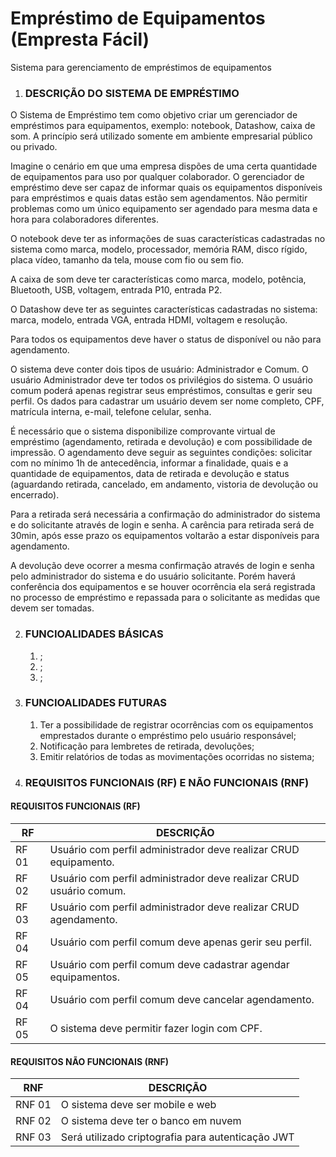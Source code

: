 # Empréstimo de Equipamentos (Empresta Fácil)
Sistema para gerenciamento de empréstimos de equipamentos

1.	### DESCRIÇÃO DO SISTEMA DE EMPRÉSTIMO

O Sistema de Empréstimo tem como objetivo criar um gerenciador de empréstimos para equipamentos, exemplo: notebook, Datashow, caixa de som. A princípio será utilizado somente em ambiente empresarial público ou privado.

Imagine o cenário em que uma empresa dispões de uma certa quantidade de equipamentos para uso por qualquer colaborador. O gerenciador de empréstimo deve ser capaz de informar quais os equipamentos disponíveis para empréstimos e quais datas estão sem agendamentos. Não permitir problemas como um único equipamento ser agendado para mesma data e hora para colaboradores diferentes.
 
O notebook deve ter as informações de suas características cadastradas no sistema como marca, modelo, processador, memória RAM, disco rígido, placa vídeo, tamanho da tela, mouse com fio ou sem fio.

A caixa de som deve ter características como marca, modelo, potência, Bluetooth, USB, voltagem, entrada P10, entrada P2.

O Datashow deve ter as seguintes características cadastradas no sistema: marca, modelo, entrada VGA, entrada HDMI, voltagem e resolução.

Para todos os equipamentos deve haver o status de disponível ou não para agendamento.

O sistema deve conter dois tipos de usuário: Administrador e Comum. O usuário Administrador deve ter todos os privilégios do sistema. O usuário comum poderá apenas registrar seus empréstimos, consultas e gerir seu perfil. Os dados para cadastrar um usuário devem ser nome completo, CPF, matrícula interna, e-mail, telefone celular, senha.

É necessário que o sistema disponibilize comprovante virtual de empréstimo (agendamento, retirada e devolução) e com possibilidade de impressão. 
O agendamento deve seguir as seguintes condições: solicitar com no mínimo 1h de antecedência, informar a finalidade, quais e a quantidade de equipamentos, data de retirada e devolução e status (aguardando retirada, cancelado, em andamento, vistoria de devolução ou encerrado).

Para a retirada será necessária a confirmação do administrador do sistema e do solicitante através de login e senha. A carência para retirada será de 30min, após esse prazo os equipamentos voltarão a estar disponíveis para agendamento.

A devolução deve ocorrer a mesma confirmação através de login e senha pelo administrador do sistema e do usuário solicitante. Porém haverá conferência dos equipamentos e se houver ocorrência ela será registrada no processo de empréstimo e repassada para o solicitante as medidas que devem ser tomadas.

2.	### FUNCIOALIDADES BÁSICAS
    1.	;
    2.	;
    3.	;

3.	### FUNCIOALIDADES FUTURAS
    1.	Ter a possibilidade de registrar ocorrências com os equipamentos emprestados durante o empréstimo pelo usuário responsável;
    2.	Notificação para lembretes de retirada, devoluções;
    3.	Emitir relatórios de todas as movimentações ocorridas no sistema;


4.	### REQUISITOS FUNCIONAIS (RF) E NÃO FUNCIONAIS (RNF)

#### REQUISITOS FUNCIONAIS (RF)

RF | DESCRIÇÃO
---|--- 
RF 01 |	Usuário com perfil administrador deve realizar CRUD equipamento.
RF 02 |	Usuário com perfil administrador deve realizar CRUD usuário comum.
RF 03 |	Usuário com perfil administrador deve realizar CRUD agendamento.
RF 04 |	Usuário com perfil comum deve apenas gerir seu perfil.
RF 05 |	Usuário com perfil comum deve cadastrar agendar equipamentos.
RF 04 |	Usuário com perfil comum deve cancelar agendamento.
RF 05 |	O sistema deve permitir fazer login com CPF.

#### REQUISITOS NÃO FUNCIONAIS (RNF) 

RNF | DESCRIÇÃO
---|---
RNF 01 | O sistema deve ser mobile e web
RNF 02 | O sistema deve ter o banco em nuvem
RNF 03 | Será utilizado criptografia para autenticação JWT
 
 

